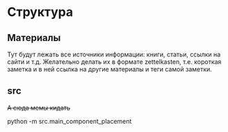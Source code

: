 # Структура
## Материалы
Тут будут лежать все источники информации: книги, статьи, ссылки на сайти и т.д.
Желательно делать их в формате zettelkasten, т.е. короткая заметка и в ней ссылка на другие материалы
и теги самой заметки.
## src
~~А сюда мемы кидать~~

python -m  src.main_component_placement